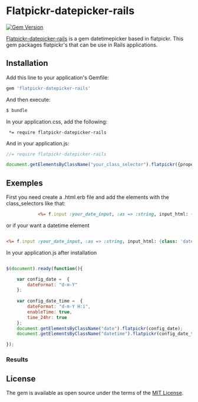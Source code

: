 # Flatpickr-datepicker-rails


[![Gem Version](https://badge.fury.io/rb/flatpickr.svg)](https://badge.fury.io/rb/flatpickr)

[Flatpickr-datepicker-rails](https://github.com/ariclinis/flatpickr-datepicker-rails) is a gem datetimepicker based in flatpickr. This gem packages flatpickr's that can be use in Rails applications.

## Installation

Add this line to your application's Gemfile:

```ruby
gem 'flatpickr-datepicker-rails'
```

And then execute:

```bash
$ bundle
```

In your application.css, add the following:

```
 *= require flatpickr-datepicker-rails
```

And in your application.js:

```js
//= require flatpickr-datepicker-rails

document.getElementsByClassName("your_class_selector").flatpickr({properties});

```

## Exemples
First you need create a .html.erb file and add the elements with the class_selectors like that:
```.html.erb
            <%= f.input :your_date_input, :as => :string, input_html: {class: 'date'} %>          
```
or if your want a datetime element
```.html.erb

<%= f.input :your_date_input, :as => :string, input_html: {class: 'datetime'} %>

```

In your application.js after installation
```js

$(document).ready(function(){

    var config_date =  {
        dateFormat: "d-m-Y"
    };
    
    var config_date_time =  {
        dateFormat: "d-m-Y H:i",
        enableTime: true,
        time_24hr: true
    };
    document.getElementsByClassName("date").flatpickr(config_date);
    document.getElementsByClassName("datetime").flatpickr(config_date_time);

});
```
### Results

## License

The gem is available as open source under the terms of the [MIT License](http://opensource.org/licenses/MIT).
